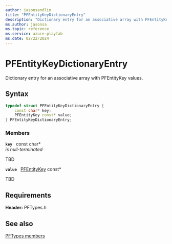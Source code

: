 ```yaml
---
author: jasonsandlin
title: "PFEntityKeyDictionaryEntry"
description: "Dictionary entry for an associative array with PFEntityKey values."
ms.author: jasonsa
ms.topic: reference
ms.service: azure-playfab
ms.date: 02/22/2024
---
```


# PFEntityKeyDictionaryEntry  

Dictionary entry for an associative array with PFEntityKey values.  

## Syntax  
  
```cpp
typedef struct PFEntityKeyDictionaryEntry {  
    const char* key;  
    PFEntityKey const* value;  
} PFEntityKeyDictionaryEntry;  
```
  
### Members  
  
**`key`** &nbsp; const char*  
*is null-terminated*  
  
TBD  
  
**`value`** &nbsp; [PFEntityKey](pfentitykey-c.md) const*  
  
TBD  
  
  
## Requirements  
  
**Header:** PFTypes.h
  
## See also  
[PFTypes members](../pftypes_members.md)  

  
  
